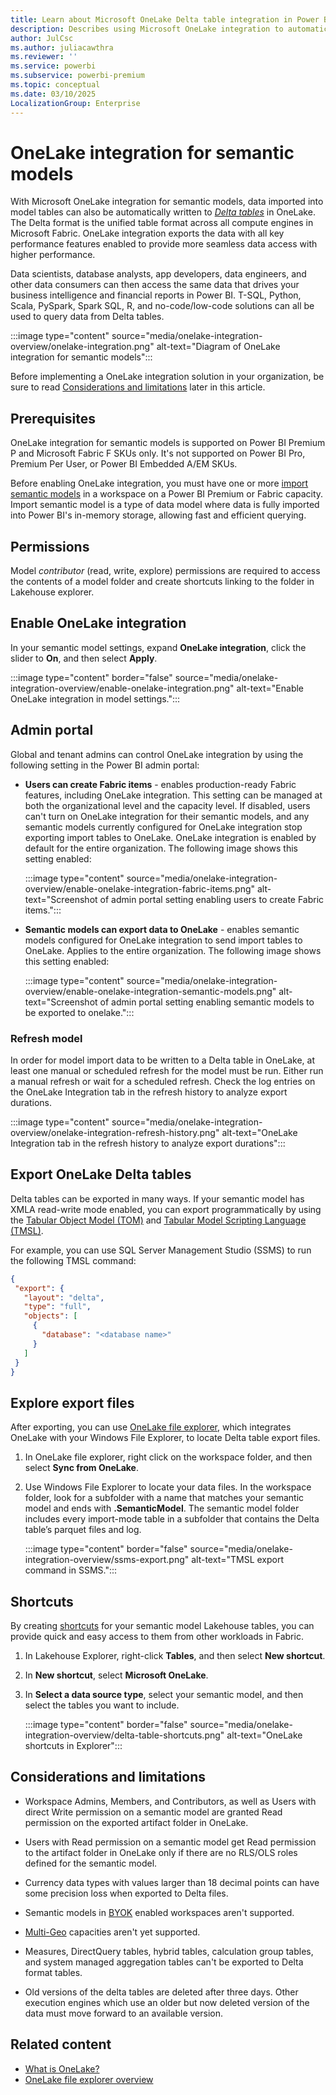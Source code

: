 ```yaml
---
title: Learn about Microsoft OneLake Delta table integration in Power BI and Microsoft Fabric
description: Describes using Microsoft OneLake integration to automatically write import data into Delta tables.
author: JulCsc
ms.author: juliacawthra
ms.reviewer: ''
ms.service: powerbi
ms.subservice: powerbi-premium
ms.topic: conceptual
ms.date: 03/10/2025
LocalizationGroup: Enterprise
---
```

# OneLake integration for semantic models

With Microsoft OneLake integration for semantic models, data imported into model tables can also be automatically written to [*Delta tables*](/azure/databricks/introduction/delta-comparison) in OneLake. The Delta format is the unified table format across all compute engines in Microsoft Fabric. OneLake integration exports the data with all key performance features enabled to provide more seamless data access with higher performance.

Data scientists, database analysts, app developers, data engineers, and other data consumers can then access the same data that drives your business intelligence and financial reports in Power BI. T-SQL, Python, Scala, PySpark, Spark SQL, R, and no-code/low-code solutions can all be used to query data from  Delta tables.

:::image type="content" source="media/onelake-integration-overview/onelake-integration.png" alt-text="Diagram of OneLake integration for semantic models":::

Before implementing a OneLake integration solution in your organization, be sure to read [Considerations and limitations](#considerations-and-limitations) later in this article.

## Prerequisites

OneLake integration for semantic models is supported on Power BI Premium P and Microsoft Fabric F SKUs only. It's not supported on Power BI Pro, Premium Per User, or Power BI Embedded A/EM SKUs.

Before enabling OneLake integration, you must have one or more [import semantic models](/fabric/get-started/direct-lake-overview#comparison-to-other-storage-modes) in a workspace on a Power BI Premium or Fabric capacity. Import semantic model is a type of data model where data is fully imported into Power BI's in-memory storage, allowing fast and efficient querying.

## Permissions

Model *contributor* (read, write, explore) permissions are required to access the contents of a model folder and create shortcuts linking to the folder in Lakehouse explorer.

## Enable OneLake integration

In your semantic model settings, expand **OneLake integration**, click the slider to **On**, and then select **Apply**.

:::image type="content" border="false" source="media/onelake-integration-overview/enable-onelake-integration.png" alt-text="Enable OneLake integration in model settings.":::

## Admin portal

Global and tenant admins can control OneLake integration by using the following setting in the Power BI admin portal: 

* **Users can create Fabric items** - enables production-ready Fabric features, including OneLake integration. This setting can be managed at both the organizational level and the capacity level. If disabled, users can't turn on OneLake integration for their semantic models, and any semantic models currently configured for OneLake integration stop exporting import tables to OneLake. OneLake integration is enabled by default for the entire organization. The following image shows this setting enabled:

    :::image type="content" source="media/onelake-integration-overview/enable-onelake-integration-fabric-items.png" alt-text="Screenshot of admin portal setting enabling users to create Fabric items.":::

* **Semantic models can export data to OneLake** - enables semantic models configured for OneLake integration to send import tables to OneLake. Applies to the entire organization. The following image shows this setting enabled:

    :::image type="content" source="media/onelake-integration-overview/enable-onelake-integration-semantic-models.png" alt-text="Screenshot of admin portal setting enabling semantic models to be exported to onelake.":::

### Refresh model

In order for model import data to be written to a Delta table in OneLake, at least one manual or scheduled refresh for the model must be run. Either run a manual refresh or wait for a scheduled refresh. Check the log entries on the OneLake Integration tab in the refresh history to analyze export durations.

:::image type="content" source="media/onelake-integration-overview/onelake-integration-refresh-history.png" alt-text="OneLake Integration tab in the refresh history to analyze export durations":::

## Export OneLake Delta tables

Delta tables can be exported in many ways. If your semantic model has XMLA read-write mode enabled, you can export programmatically by using the [Tabular Object Model (TOM)](/analysis-services/tom/introduction-to-the-tabular-object-model-tom-in-analysis-services-amo?view=power-bi-premium-current&preserve-view=true) and [Tabular Model Scripting Language (TMSL)](/analysis-services/tmsl/tabular-model-scripting-language-tmsl-reference?view=power-bi-premium-current&preserve-view=true).

For example, you can use SQL Server Management Studio (SSMS) to run the following TMSL command:

```json
{  
 "export": {  
   "layout": "delta",
   "type": "full",  
   "objects": [  
     {  
       "database": "<database name>"  
     }  
   ]  
 }  
}

```

## Explore export files

After exporting, you can use [OneLake file explorer](https://go.microsoft.com/fwlink/?linkid=2235671), which integrates OneLake with your Windows File Explorer, to locate Delta table export files.

1. In OneLake file explorer, right click on the workspace folder, and then select **Sync from OneLake**.

1. Use Windows File Explorer to locate your data files. In the workspace folder, look for a subfolder with a name that matches your semantic model and ends with **.SemanticModel**. The semantic model folder includes every import-mode table in a subfolder that contains the Delta table’s parquet files and log.

    :::image type="content" border="false" source="media/onelake-integration-overview/ssms-export.png" alt-text="TMSL export command in SSMS.":::

## Shortcuts

By creating [shortcuts](/fabric/onelake/onelake-shortcuts) for your semantic model Lakehouse tables, you can provide quick and easy access to them from other workloads in Fabric.

1. In Lakehouse Explorer, right-click **Tables**, and then select **New shortcut**.

1. In **New shortcut**, select **Microsoft OneLake**.  

1. In **Select a data source type**, select your semantic model, and then select the tables you want to include.

    :::image type="content" border="false" source="media/onelake-integration-overview/delta-table-shortcuts.png" alt-text="OneLake shortcuts in Explorer":::

## Considerations and limitations

- Workspace Admins, Members, and Contributors, as well as Users with direct Write permission on a semantic model are granted Read permission on the exported artifact folder in OneLake.
  
- Users with Read permission on a semantic model get Read permission to the artifact folder in OneLake only if there are no RLS/OLS roles defined for the semantic model.
  
- Currency data types with values larger than 18 decimal points can have some precision loss when exported to Delta files.

- Semantic models in [BYOK](service-encryption-byok.md) enabled workspaces aren't supported.

- [Multi-Geo](/fabric/admin/service-admin-premium-multi-geo) capacities aren't yet supported.

- Measures, DirectQuery tables, hybrid tables, calculation group tables, and system managed aggregation tables can't be exported to Delta format tables.

- Old versions of the delta tables are deleted after three days. Other execution engines which use an older but now deleted version of the data must move forward to an available version.

## Related content

- [What is OneLake?](/fabric/onelake/onelake-overview)  
- [OneLake file explorer overview](/fabric/onelake/onelake-file-explorer)  
